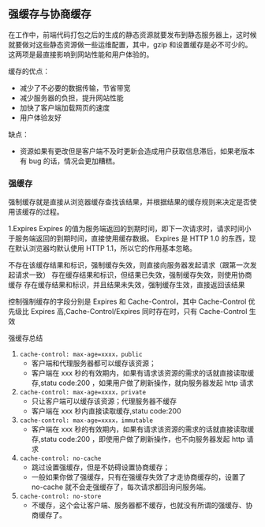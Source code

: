 ## 强缓存与协商缓存

在工作中，前端代码打包之后的生成的静态资源就要发布到静态服务器上，这时候就要做对这些静态资源做一些运维配置，其中，gzip 和设置缓存是必不可少的。这两项是最直接影响到网站性能和用户体验的。

缓存的优点：

- 减少了不必要的数据传输，节省带宽
- 减少服务器的负担，提升网站性能
- 加快了客户端加载网页的速度
- 用户体验友好

缺点：

- 资源如果有更改但是客户端不及时更新会造成用户获取信息滞后，如果老版本有 bug 的话，情况会更加糟糕。

### 强缓存

强制缓存就是直接从浏览器缓存查找该结果，并根据结果的缓存规则来决定是否使用该缓存的过程。

1.Expires
Expires 的值为服务端返回的到期时间，即下一次请求时，请求时间小于服务端返回的到期时间，直接使用缓存数据。
Expires 是 HTTP 1.0 的东西，现在默认浏览器均默认使用 HTTP 1.1，所以它的作用基本忽略。

不存在该缓存结果和标识，强制缓存失效，则直接向服务器发起请求（跟第一次发起请求一致）
存在缓存结果和标识，但结果已失效，强制缓存失效，则使用协商缓存
存在缓存结果和标识，并且结果未失效，强制缓存生效，直接返回该结果

控制强制缓存的字段分别是 Expires 和 Cache-Control，其中 Cache-Control 优先级比 Expires 高,Cache-Control/Expires 同时存在时，只有 Cache-Control 生效

强缓存总结

1. `cache-control: max-age=xxxx，public`
   - 客户端和代理服务器都可以缓存该资源；
   - 客户端在 xxx 秒的有效期内，如果有请求该资源的需求的话就直接读取缓存,statu code:200 ，如果用户做了刷新操作，就向服务器发起 http 请求
2. `cache-control: max-age=xxxx，private`
   - 只让客户端可以缓存该资源；代理服务器不缓存
   - 客户端在 xxx 秒内直接读取缓存,statu code:200
3. `cache-control: max-age=xxxx，immutable`
   - 客户端在 xxx 秒的有效期内，如果有请求该资源的需求的话就直接读取缓存,statu code:200 ，即使用户做了刷新操作，也不向服务器发起 http 请求
4. `cache-control: no-cache`
   - 跳过设置强缓存，但是不妨碍设置协商缓存；
   - 一般如果你做了强缓存，只有在强缓存失效了才走协商缓存的，设置了 no-cache 就不会走强缓存了，每次请求都回询问服务端。
5. `cache-control: no-store`
   - 不缓存，这个会让客户端、服务器都不缓存，也就没有所谓的强缓存、协商缓存了。
